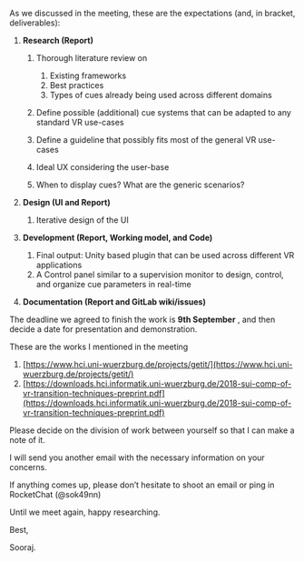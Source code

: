 As we discussed in the meeting, these are the expectations (and, in bracket, deliverables):

1. **Research (Report)**

   1. Thorough literature review on

      1. Existing frameworks
      2. Best practices
      3. Types of cues already being used across different domains
   2. Define possible (additional) cue systems that can be adapted to any standard VR use-cases
   3. Define a guideline that possibly fits most of the general VR use-cases
   4. Ideal UX considering the user-base
   5. When to display cues? What are the generic scenarios?
2. **Design (UI and Report)**

   1. Iterative design of the UI
3. **Development (Report, Working model, and Code)**

   1. Final output: Unity based plugin that can be used across different VR applications
   2. A Control panel similar to a supervision monitor to design, control, and organize cue parameters in real-time
4. **Documentation (Report and GitLab wiki/issues)**

The deadline we agreed to finish the work is  **9th September** , and then decide a date for presentation and demonstration.


These are the works I mentioned in the meeting

1. [https://www.hci.uni-wuerzburg.de/projects/getit/](https://www.hci.uni-wuerzburg.de/projects/getit/)
2. [https://downloads.hci.informatik.uni-wuerzburg.de/2018-sui-comp-of-vr-transition-techniques-preprint.pdf](https://downloads.hci.informatik.uni-wuerzburg.de/2018-sui-comp-of-vr-transition-techniques-preprint.pdf)

Please decide on the division of work between yourself so that I can make a note of it.

I will send you another email with the necessary information on your concerns.

If anything comes up, please don’t hesitate to shoot an email or ping in RocketChat (@sok49nn)

Until we meet again, happy researching.

Best,

Sooraj.
